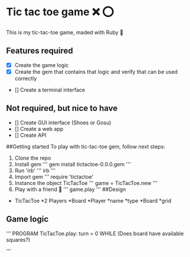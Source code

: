 # Tic tac toe game :x: :o:
This is my tic-tac-toe game, maded with Ruby :gem:
## Features required
- [x] Create the game logic
- [x] Create the gem that contains that logic and verify that can be used correctly
- [] Create a terminal interface
## Not required, but nice to have
- [] Create GUI interface (Shoes or Gosu)
- [] Create a web app
- [] Create API

##Getting started
To play with tic-tac-toe gem, follow next steps:
1. Clone the repo
2. Install gem
'''
gem install tictactoe-0.0.0.gem
'''
3. Run 'irb'
'''
irb
'''
4. Import gem
'''
require 'tictactoe'
5. Instance the object TicTacToe
'''
game = TicTacToe.new
'''
6. Play with a friend :couple:
'''
game.play
'''
##Design
* TicTacToe
	*2 Players
	*Board
*Player
	*name
	*type
*Board
	*grid

## Game logic
'''
PROGRAM TicTacToe.play:
	turn = 0
	WHILE (Does board have available squares?)
		
	
'''
